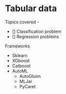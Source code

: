 # Tabular data

Topics covered -
- [] Classification problem
- [] Regression problems

Frameworks
- Sklearn
- XGboost
- Catboost
- AutoML
  - AutoGluon
  - MLJar
  - PyCaret
